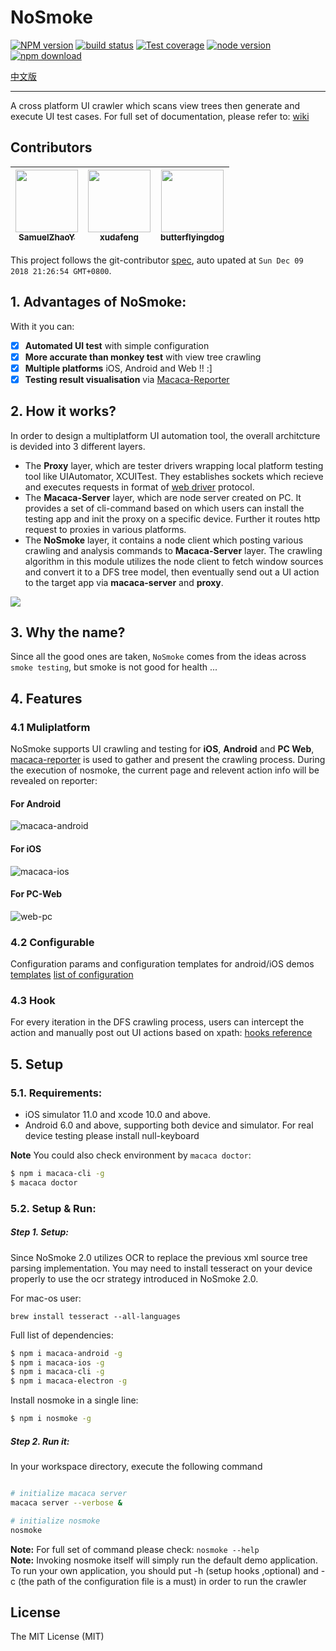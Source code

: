 # NoSmoke

[![NPM version][npm-image]][npm-url]
[![build status][travis-image]][travis-url]
[![Test coverage][coveralls-image]][coveralls-url]
[![node version][node-image]][node-url]
[![npm download][download-image]][download-url]

[npm-image]: https://img.shields.io/npm/v/nosmoke.svg?style=flat-square
[npm-url]: https://npmjs.org/package/nosmoke
[travis-image]: https://img.shields.io/travis/macacajs/NoSmoke.svg?style=flat-square
[travis-url]: https://travis-ci.org/macacajs/NoSmoke
[coveralls-image]: https://img.shields.io/coveralls/macacajs/NoSmoke.svg?style=flat-square
[coveralls-url]: https://coveralls.io/r/macacajs/NoSmoke?branch=master
[node-image]: https://img.shields.io/badge/node.js-%3E=_8-green.svg?style=flat-square
[node-url]: http://nodejs.org/download/
[download-image]: https://img.shields.io/npm/dm/nosmoke.svg?style=flat-square
[download-url]: https://npmjs.org/package/nosmoke
[中文版](https://macacajs.github.io/NoSmoke/zh/guide/)

---

A cross platform UI crawler which scans view trees then generate and execute UI test cases. For full set of documentation, please refer to:
[wiki](https://macacajs.github.io/NoSmoke/guide/)

<!-- GITCONTRIBUTOR_START -->

## Contributors

|[<img src="https://avatars0.githubusercontent.com/u/8198256?v=4" width="100px;"/><br/><sub><b>SamuelZhaoY</b></sub>](https://github.com/SamuelZhaoY)<br/>|[<img src="https://avatars1.githubusercontent.com/u/1011681?v=4" width="100px;"/><br/><sub><b>xudafeng</b></sub>](https://github.com/xudafeng)<br/>|[<img src="https://avatars1.githubusercontent.com/u/26514264?v=4" width="100px;"/><br/><sub><b>butterflyingdog</b></sub>](https://github.com/butterflyingdog)<br/>
| :---: | :---: | :---: |


This project follows the git-contributor [spec](https://github.com/xudafeng/git-contributor), auto upated at `Sun Dec 09 2018 21:26:54 GMT+0800`.

<!-- GITCONTRIBUTOR_END -->

## 1. Advantages of NoSmoke:

With it you can:

* [x] **Automated UI test** with simple configuration
* [x] **More accurate than monkey test** with view tree crawling
* [x] **Multiple platforms** iOS, Android and Web !! :\]
* [x] **Testing result visualisation** via [Macaca-Reporter](https://github.com/macacajs/macaca-reporter)

## 2. How it works?

In order to design a multiplatform UI automation tool, the overall architcture is devided into 3 different layers.

* The **Proxy** layer, which are tester drivers wrapping local platform testing tool like UIAutomator, XCUITest. They establishes sockets which recieve and executes requests in format of [web driver](https://www.w3.org/TR/webdriver/) protocol.
* The **Macaca-Server** layer, which are node server created on PC. It provides a set of cli-command based on which users can install the testing app and init the proxy on a specific device. Further it routes http request to proxies in various platforms.
* The **NoSmoke** layer, it contains a node client which posting various crawling and analysis commands to **Macaca-Server** layer. The crawling algorithm in this module utilizes the node client to fetch window sources and convert it to a DFS tree model, then eventually send out a UI action to the target app via **macaca-server** and **proxy**.

![](https://raw.githubusercontent.com/wiki/macacajs/NoSmoke/assets/macaca-architecture.png)

## 3. Why the name?

Since all the good ones are taken, `NoSmoke` comes from the ideas across `smoke testing`, but smoke is not good for health ...

## 4. Features

### 4.1 Muliplatform

NoSmoke supports UI crawling and testing for **iOS**, **Android** and **PC Web**, [macaca-reporter](//github.com/macacajs/macaca-reporter) is used to gather and present the crawling process. During the execution of nosmoke, the current page and relevent action info will be revealed on reporter:

#### For Android

![macaca-android](https://user-images.githubusercontent.com/8198256/31303578-988f5db2-ab42-11e7-8b96-52175fe4ba92.gif)

#### For iOS

![macaca-ios](https://user-images.githubusercontent.com/8198256/31303576-98897564-ab42-11e7-9a12-36e5aaf5161d.gif)

#### For PC-Web

![web-pc](https://user-images.githubusercontent.com/8198256/31303577-988df9c2-ab42-11e7-8c60-1bd456cedddd.gif)

### 4.2 Configurable
Configuration params and configuration templates for android/iOS demos [templates](/guide/cross-platform.md) [list of configuration](/guide/configuration.md)

### 4.3 Hook

For every iteration in the DFS crawling process, users can intercept the action and manually post out UI actions based on xpath:
[hooks reference](/guide/hooks.md)

## 5. Setup

### 5.1. Requirements:

* iOS simulator 11.0 and xcode 10.0 and above.
* Android 6.0 and above, supporting both device and simulator. For real device testing please install null-keyboard

**Note** You could also check environment by `macaca doctor`:

```bash
$ npm i macaca-cli -g
$ macaca doctor
```

### 5.2. Setup & Run:

##### **Step 1.** Setup:

Since NoSmoke 2.0 utilizes OCR to replace the previous xml source tree parsing implementation. You may need to install tesseract on your device properly to use the ocr strategy introduced in NoSmoke 2.0.

For mac-os user:
```
brew install tesseract --all-languages
```

Full list of dependencies:

```bash
$ npm i macaca-android -g
$ npm i macaca-ios -g
$ npm i macaca-cli -g
$ npm i macaca-electron -g
```

Install nosmoke in a single line:

```bash
$ npm i nosmoke -g
```

##### **Step 2.** Run it:

In your workspace directory, execute the following command

```bash

# initialize macaca server
macaca server --verbose &

# initialize nosmoke
nosmoke
```

**Note:** For full set of command please check: `nosmoke --help` <br/>
**Note:** Invoking nosmoke itself will simply run the default demo application. To run your own application, you should put -h \(setup hooks ,optional\) and -c \(the path of the configuration file is a must\) in order to run the crawler

## License

The MIT License (MIT)

